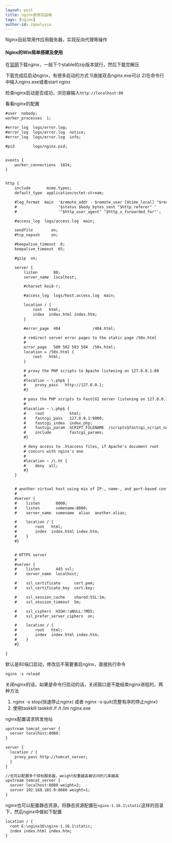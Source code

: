 ```yaml
---
layout: post
title: nginx使用及运维
tags: [nginx]
author-id: zqmalyssa
---
```

Nginx目前常用作应用服务器，实现反向代理等操作

#### Nginx的Win简单搭建及使用

在[官网](http://nginx.org/en/download.html)下载nginx，一般下个stable的zip版本就行，然后下载完解压

下载完成后启动nginx，有很多启动的方式
1)直接双击nginx.exe可以
2)在命令行中输入nginx.exe或者start nginx

检查nginx启动是否成功，浏览器输入`http://localhost:80`

看看nginx的配置

```html
#user  nobody;
worker_processes  1;

#error_log  logs/error.log;
#error_log  logs/error.log  notice;
#error_log  logs/error.log  info;

#pid        logs/nginx.pid;


events {
    worker_connections  1024;
}


http {
    include       mime.types;
    default_type  application/octet-stream;

    #log_format  main  '$remote_addr - $remote_user [$time_local] "$request" '
    #                  '$status $body_bytes_sent "$http_referer" '
    #                  '"$http_user_agent" "$http_x_forwarded_for"';

    #access_log  logs/access.log  main;

    sendfile        on;
    #tcp_nopush     on;

    #keepalive_timeout  0;
    keepalive_timeout  65;

    #gzip  on;

    server {
        listen       80;
        server_name  localhost;

        #charset koi8-r;

        #access_log  logs/host.access.log  main;

        location / {
            root   html;
            index  index.html index.htm;
        }

        #error_page  404              /404.html;

        # redirect server error pages to the static page /50x.html
        #
        error_page   500 502 503 504  /50x.html;
        location = /50x.html {
            root   html;
        }

        # proxy the PHP scripts to Apache listening on 127.0.0.1:80
        #
        #location ~ \.php$ {
        #    proxy_pass   http://127.0.0.1;
        #}

        # pass the PHP scripts to FastCGI server listening on 127.0.0.1:9000
        #
        #location ~ \.php$ {
        #    root           html;
        #    fastcgi_pass   127.0.0.1:9000;
        #    fastcgi_index  index.php;
        #    fastcgi_param  SCRIPT_FILENAME  /scripts$fastcgi_script_name;
        #    include        fastcgi_params;
        #}

        # deny access to .htaccess files, if Apache's document root
        # concurs with nginx's one
        #
        #location ~ /\.ht {
        #    deny  all;
        #}
    }


    # another virtual host using mix of IP-, name-, and port-based configuration
    #
    #server {
    #    listen       8000;
    #    listen       somename:8080;
    #    server_name  somename  alias  another.alias;

    #    location / {
    #        root   html;
    #        index  index.html index.htm;
    #    }
    #}


    # HTTPS server
    #
    #server {
    #    listen       443 ssl;
    #    server_name  localhost;

    #    ssl_certificate      cert.pem;
    #    ssl_certificate_key  cert.key;

    #    ssl_session_cache    shared:SSL:1m;
    #    ssl_session_timeout  5m;

    #    ssl_ciphers  HIGH:!aNULL:!MD5;
    #    ssl_prefer_server_ciphers  on;

    #    location / {
    #        root   html;
    #        index  index.html index.htm;
    #    }
    #}

}

```

默认是80端口启动，修改后不需要重启nginx，直接执行命令

```html
nginx -s reload
```

关闭nginx的话，如果是命令行启动的话，关闭窗口是不能结束nginx进程的，两种方法
1) nginx -s stop(快速停止nginx)  或者 nginx -s quit(完整有序的停止nginx)
2) 使用taskkill taskkill /f /t /im nginx.exe

nginx配置请求转发地址

```html
upstream tomcat_server {
  server localhost:8080;
}

server {
  location / {
    proxy_pass http://tomcat_server;
  }
}

//也可以配置多个目标服务器，weight权重越高被访问的几率越高
upstream tomcat_server {
  server localhost:8080 weight=2;
  server 192.168.101.9:8080 weight=1;
}

```
nginx也可以配置静态资源，将静态资源配置在`nginx-1.16.1\static`这样的目录下，然后nginx中做如下配置

```html
location / {
  root E:\nginx16\nginx-1.16.1\static;
  index index.html index.htm;
}
```
